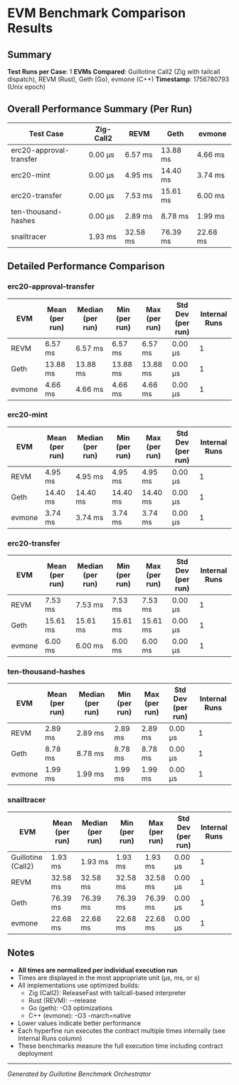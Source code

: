 # EVM Benchmark Comparison Results

## Summary

**Test Runs per Case**: 1
**EVMs Compared**: Guillotine Call2 (Zig with tailcall dispatch), REVM (Rust), Geth (Go), evmone (C++)
**Timestamp**: 1756780793 (Unix epoch)

## Overall Performance Summary (Per Run)

| Test Case | Zig-Call2 | REVM | Geth | evmone |
|-----------|-----------|------|------|--------|
| erc20-approval-transfer   |  0.00 μs |   6.57 ms |  13.88 ms |   4.66 ms |
| erc20-mint                |  0.00 μs |   4.95 ms |  14.40 ms |   3.74 ms |
| erc20-transfer            |  0.00 μs |   7.53 ms |  15.61 ms |   6.00 ms |
| ten-thousand-hashes       |  0.00 μs |   2.89 ms |   8.78 ms |   1.99 ms |
| snailtracer               |   1.93 ms |  32.58 ms |  76.39 ms |  22.68 ms |

## Detailed Performance Comparison

### erc20-approval-transfer

| EVM | Mean (per run) | Median (per run) | Min (per run) | Max (per run) | Std Dev (per run) | Internal Runs |
|-----|----------------|------------------|---------------|---------------|-------------------|---------------|
| REVM        |        6.57 ms |          6.57 ms |       6.57 ms |       6.57 ms |          0.00 μs |             1 |
| Geth        |       13.88 ms |         13.88 ms |      13.88 ms |      13.88 ms |          0.00 μs |             1 |
| evmone      |        4.66 ms |          4.66 ms |       4.66 ms |       4.66 ms |          0.00 μs |             1 |

### erc20-mint

| EVM | Mean (per run) | Median (per run) | Min (per run) | Max (per run) | Std Dev (per run) | Internal Runs |
|-----|----------------|------------------|---------------|---------------|-------------------|---------------|
| REVM        |        4.95 ms |          4.95 ms |       4.95 ms |       4.95 ms |          0.00 μs |             1 |
| Geth        |       14.40 ms |         14.40 ms |      14.40 ms |      14.40 ms |          0.00 μs |             1 |
| evmone      |        3.74 ms |          3.74 ms |       3.74 ms |       3.74 ms |          0.00 μs |             1 |

### erc20-transfer

| EVM | Mean (per run) | Median (per run) | Min (per run) | Max (per run) | Std Dev (per run) | Internal Runs |
|-----|----------------|------------------|---------------|---------------|-------------------|---------------|
| REVM        |        7.53 ms |          7.53 ms |       7.53 ms |       7.53 ms |          0.00 μs |             1 |
| Geth        |       15.61 ms |         15.61 ms |      15.61 ms |      15.61 ms |          0.00 μs |             1 |
| evmone      |        6.00 ms |          6.00 ms |       6.00 ms |       6.00 ms |          0.00 μs |             1 |

### ten-thousand-hashes

| EVM | Mean (per run) | Median (per run) | Min (per run) | Max (per run) | Std Dev (per run) | Internal Runs |
|-----|----------------|------------------|---------------|---------------|-------------------|---------------|
| REVM        |        2.89 ms |          2.89 ms |       2.89 ms |       2.89 ms |          0.00 μs |             1 |
| Geth        |        8.78 ms |          8.78 ms |       8.78 ms |       8.78 ms |          0.00 μs |             1 |
| evmone      |        1.99 ms |          1.99 ms |       1.99 ms |       1.99 ms |          0.00 μs |             1 |

### snailtracer

| EVM | Mean (per run) | Median (per run) | Min (per run) | Max (per run) | Std Dev (per run) | Internal Runs |
|-----|----------------|------------------|---------------|---------------|-------------------|---------------|
| Guillotine (Call2) |        1.93 ms |          1.93 ms |       1.93 ms |       1.93 ms |          0.00 μs |             1 |
| REVM        |       32.58 ms |         32.58 ms |      32.58 ms |      32.58 ms |          0.00 μs |             1 |
| Geth        |       76.39 ms |         76.39 ms |      76.39 ms |      76.39 ms |          0.00 μs |             1 |
| evmone      |       22.68 ms |         22.68 ms |      22.68 ms |      22.68 ms |          0.00 μs |             1 |


## Notes

- **All times are normalized per individual execution run**
- Times are displayed in the most appropriate unit (μs, ms, or s)
- All implementations use optimized builds:
  - Zig (Call2): ReleaseFast with tailcall-based interpreter
  - Rust (REVM): --release
  - Go (geth): -O3 optimizations
  - C++ (evmone): -O3 -march=native
- Lower values indicate better performance
- Each hyperfine run executes the contract multiple times internally (see Internal Runs column)
- These benchmarks measure the full execution time including contract deployment

---

*Generated by Guillotine Benchmark Orchestrator*
